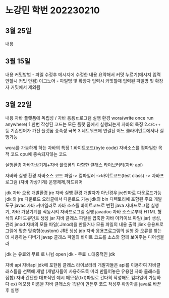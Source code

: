 # 노강민 학번 202230210

## 3월 25일
 내용 
 



## 3월 15일
 내용
 커밋방법 - 
 파일 수정후 메시지에 수정한 내용 요약해서 커밋 누르기(메시지 입력안할시 커밋 안됨)
 이그노어 - 
 파일명 및 확장자 입력시 커밋할때 입력된 파일명 및 확장자 커밋에서 제외됨

## 3월 22일
 내용
 자바 플랫폼에 독립성 / 자바 응용ㅍ로그램 실행 환경
 wora(write once run anywhere)
    1.한번 작성된 코드는 모든 플랫 폼에서 실행되는게 자바의 특징
    2.c/c++ 등 기존언어가 가진 플랫폼 종속성 극복
    3.네트워크에 연결된 어느 클라이언트에서나 실행가능

 wora를 가능하게 하는 자바의 특징
    1.바이트코드(byte code)
        자바소스를 컴파일한 목적 코드
        cpu에 종속되지않는 코드


실행환경
    자바가상기계+자바 플랫폼의 다향한 클래스 라이브러리(자바 api)



자바와 실행 환경 
    자바소스 코드 파일-> 컴파일러 ->바이트코드(test class) -> 자바프로그램 (자바 가상기계) 운영체제,하드웨어

jdk
    자바 으용 개발환경
jre
    자바 실행 환경
    개발자가 아닌경우 jre만따로 다운로드가능
jdk 와 jre 다운로드
    오라클에서 다운로드 가능
jdk의 bin 디렉토리에 포함된 주요 개발 도구
    javac  자바 커마일러로 자바 소스를 바이트코드로 변환
    java  자바프로그램 실행기, 자바 가상기계를 작동시켜 자바프로그램 실행
    javadoc  자바 소스로부터 HTML 형식의 API 도큐먼트 생성
    jar  자바 클래스 파일을 압축한 자바 아카이브 파일(.jar) 생성, 관리
    jmod  자바의 모듈 파일(.Jmod)을 만들거나 모듈 파일의 내용 출력
    jlink  응용프로그램에 맞춘 맞춤형(custom) JRE 생성
    jdb  자바 응용프로그램의 실행 중 오류를 찾는 데 사용하는 디버거
    javap  클래스 파일의 바이트 코드를 소스와 함께 보여주는 디어셈블러

jdk 는 유료와 무료 로 나뉨
    open jdk - 무료 
        ㄴ대중적인 jdk

자바 api
    자바api
        jdk에 포한됨 클래스 라이브러리
        개발자들은 api를 이용하여 자바클래스들을 선택해 개발
        (개발자들이 사용하도록 미리 만들어놓은 유용한 자바 클래스들 집합)
자바 간단한 대표적인 예시
    메모장(txt)파일로 간다히 작성해도 컴파일이 가능하다
        ex) 메모장 이룸을 자바 클래스랑 똑같이 만든후 코드 작성후 확장자를 java로 바꾼후 실행

 